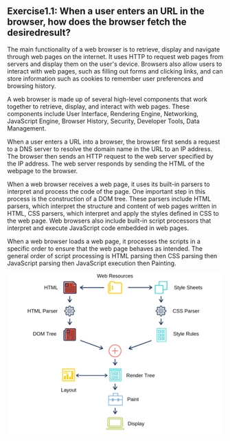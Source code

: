 ## Exercise1.1: When a user enters an URL in the browser, how does the browser fetch the desiredresult?

The main functionality of a web browser is to retrieve, display and navigate through web pages on the internet. It uses HTTP to request web pages from servers and display them on the user's device. Browsers also allow users to interact with web pages, such as filling out forms and clicking links, and can store information such as cookies to remember user preferences and browsing history. 

A web browser is made up of several high-level components that work together to retrieve, display, and interact with web pages. These components include User Interface, Rendering Engine, Networking, JavaScript Engine, Browser History, Security, Developer Tools, Data Management.

When a user enters a URL into a browser, the browser first sends a request to a DNS server to resolve the domain name in the URL to an IP address. The browser then sends an HTTP request to the web server specified by the IP address. The web server responds by sending the HTML of the webpage to the browser.

When a web browser receives a web page, it uses its built-in parsers to interpret and process the code of the page. One important step in this process is the construction of a DOM tree. These parsers include HTML parsers, which interpret the structure and content of web pages written in HTML, CSS parsers, which interpret and apply the styles defined in CSS to the web page. Web browsers also include built-in script processors that interpret and execute JavaScript code embedded in web pages. 

When a web browser loads a web page, it processes the scripts in a specific order to ensure that the web page behaves as intended. The general order of script processing is HTML parsing then CSS parsing then JavaScript parsing then JavaScript execution then Painting.

![browser_working_model](./browser_working_diagram.png "Browser Working Model")
